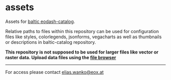 # assets
Assets for [baltic eodash-catalog](https://github.com/baltic-gtif/baltic-catalog).

Relative paths to files within this repository can be used for configuration files like styles, colorlegends, jsonforms, vegacharts as well as thumbnails or descriptions in baltic-catalog repository.

**This repository is not supposed to be used for larger files like vector or raster data. Upload data files using the [file browser](https://documentation.hub.eox.at/publishing-workflow-tutorial/#id-1-uploading-data-with-the-file-browser)**

---

For access please contact elias.wanko@eox.at

